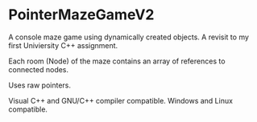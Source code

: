 # PointerMazeGameV2

A console maze game using dynamically created objects. A revisit to my first Univiersity C++ assignment.

Each room (Node) of the maze contains an array of references to connected nodes.

Uses raw pointers.  

Visual C++ and GNU/C++ compiler compatible. 
Windows and Linux compatible.


